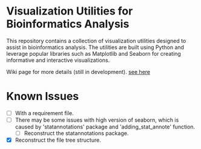 # Visualization Utilities for Bioinformatics Analysis

This repository contains a collection of visualization utilities designed to assist in bioinformatics analysis. The utilities are built using Python and leverage popular libraries such as Matplotlib and Seaborn for creating informative and interactive visualizations.

Wiki page for more details (still in development). [see here](https://github.com/gx-Cai/bioinfo_visualize_utils/wiki)


# Known Issues

- [ ] With a requirement file.
- [ ] There may be some issues with high version of seaborn, which is caused by 'statannotations' package and 'adding_stat_annote' function.
  - [ ] Reconstruct the statannotations package.
- [x] Reconstruct the file tree structure.
